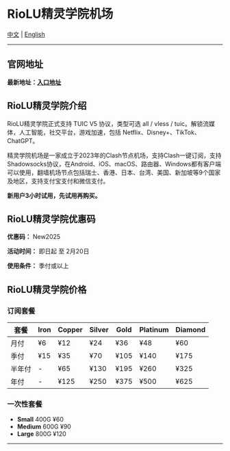# RioLU精灵学院机场

[中文](#中文) | [English](#english)

---

<div id="中文">

## 官网地址

**最新地址：[入口地址](https://final.riolu.icu/?code=qNgTTmy5)**

## RioLU精灵学院介绍

RioLU精灵学院正式支持 TUIC V5 协议，类型可选 all / vless / tuic。解锁流媒体，人工智能，社交平台，游戏加速，包括 Netflix、Disney+、TikTok、ChatGPT。

精灵学院机场是一家成立于2023年的Clash节点机场，支持Clash一键订阅，支持Shadowsocks协议，在Android、iOS、macOS、路由器、Windows都有客户端可以使用，翻墙机场节点包括瑞士、香港、日本、台湾、美国、新加坡等9个国家及地区，支持支付宝支付和微信支付。

**新用户3小时试用，先试用再购买。**

## RioLU精灵学院优惠码

**优惠码：** New2025

**活动时间：** 即日起 至 2月20日

**使用条件：** 季付或以上

## RioLU精灵学院价格

### 订阅套餐
|套餐|Iron|Copper|Silver|Gold|Platinum|Diamond|
|----|----|----|----|----|----|----|
|月付|¥6|¥12|¥24|¥36|¥48|¥60|
|季付|¥15|¥35|¥70|¥105|¥140|¥175|
|半年付|-|¥65|¥130|¥195|¥260|¥325|
|年付|-|¥125|¥250|¥375|¥500|¥625|

### 一次性套餐
- **Small** 400G ¥60
- **Medium** 600G ¥90  
- **Large** 800G ¥120

</div>

---

<div id="english" style="display:none">

## Official Website Address

**Latest Address：[riolu](https://final.riolu.icu/?code=qNgTTmy5)**

## RioLU Fairy Academy Introduction

RioLU Fairy Academy officially supports TUIC V5 protocol, with types selectable as all / vless / tuic. Unlock streaming media, artificial intelligence, social platforms, game acceleration, including Netflix, Disney+, TikTok, ChatGPT.

We have started using self-developed backend to provide everyone with the latest protocols for better latency and speed. We spare no cost to cooperate with media resource providers, offering exclusive EMBY audio-video services. We further increased costs to set up domestic Palworld servers, all because we are the Fairy Academy, hoping everyone can enjoy interactive gaming fun.

**New users get 3-hour free trial - try before you buy.**

## RioLU Fairy Academy Promo Code

**Promo Code:** New2025

**Promotion Period:** From now until February 20th

**Conditions:** Quarterly payment or above

## RioLU Fairy Academy Pricing

### Subscription Plans
|Plan|Iron|Copper|Silver|Gold|Platinum|Diamond|
|----|----|----|----|----|----|----|
|Monthly|¥6|¥12|¥24|¥36|¥48|¥60|
|Quarterly|¥15|¥35|¥70|¥105|¥140|¥175|
|Semi-Annual|-|¥65|¥130|¥195|¥260|¥325|
|Annual|-|¥125|¥250|¥375|¥500|¥625|

### One-time Packages
- **Small** 400G ¥60
- **Medium** 600G ¥90
- **Large** 800G ¥120
